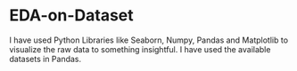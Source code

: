 # EDA-on-Dataset
I have used Python Libraries like Seaborn, Numpy, Pandas and Matplotlib to visualize the raw data to something insightful. I have used the available datasets in Pandas.
